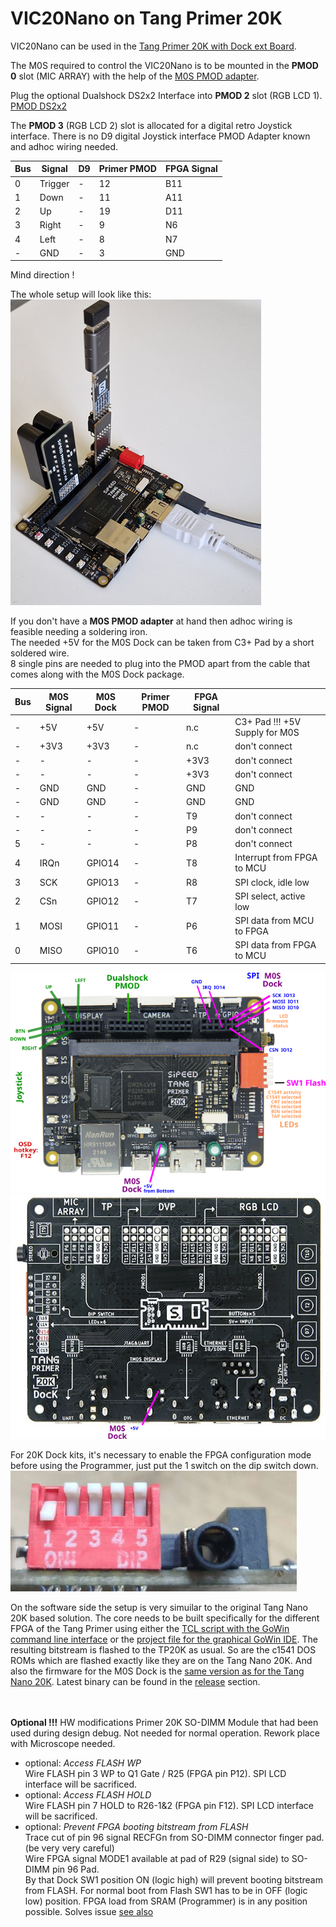 # VIC20Nano on Tang Primer 20K

VIC20Nano can be used in the [Tang Primer 20K with Dock ext Board](https://wiki.sipeed.com/hardware/en/tang/tang-primer-20k/primer-20k.html).

The M0S required to control the VIC20Nano is to be mounted in the **PMOD 0** slot (MIC ARRAY) with the help of the [M0S PMOD adapter](https://github.com/harbaum/MiSTeryNano/tree/main/board/m0s_pmod/README.md). 

Plug the optional Dualshock DS2x2 Interface into **PMOD 2** slot (RGB LCD 1).
[PMOD DS2x2](https://wiki.sipeed.com/hardware/en/tang/tang-PMOD/FPGA_PMOD.html#PMOD_DS2x2)<br>

The **PMOD 3** (RGB LCD 2) slot is allocated for a digital retro Joystick interface.
There is no D9 digital Joystick interface PMOD Adapter known and adhoc wiring needed.


|Bus|Signal| D9  |Primer PMOD| FPGA Signal    |
| - |------|-------------------|-|-------|
| 0 | Trigger | -    |12|  B11      |
| 1 | Down    | -    |11|  A11      |
| 2 | Up      | -    |19|  D11      |
| 3 | Right   | -    | 9|  N6      |
| 4 | Left    | -    | 8|  N7      |
| - | GND     | -    | 3|  GND      |

Mind direction !

The whole setup will look like this:<br>
![VIC20Nano on TP20K](./.assets/primer20k.png)

If you don't have a **M0S PMOD adapter** at hand then adhoc wiring is feasible needing a soldering iron.<br>
The needed +5V for the M0S Dock can be taken from C3+ Pad by a short soldered wire.<br> 8 single pins are needed to plug into the PMOD apart from the cable that comes along with the M0S Dock package.<br>

|Bus|M0S Signal| M0S Dock   |Primer PMOD| FPGA Signal                  |                                      |
| - |------|-------------------|-|-------------------|--------------------------------------|
| - | +5V  | +5V    |-|  n.c      | C3+ Pad !!! +5V Supply for M0S              |
| - | +3V3 | +3V3   |-|  n.c      | don't connect |
| - | -    | -      |-|  +3V3     | don't connect |
| - | -    | -      |-|  +3V3     | don't connect |
| - | GND  | GND    |-|  GND      | GND           |
| - | GND  | GND    |-|  GND      | GND           |
| - |  -   | -      |-|  T9       | don't connect |
| - |  -   | -      |-|  P9       | don't connect |
| 5 |  -   | -      |-|  P8       | don't connect |
| 4 | IRQn | GPIO14 |-|  T8       | Interrupt from FPGA to MCU|
| 3 | SCK  | GPIO13 |-|  R8       | SPI clock, idle low       |
| 2 | CSn  | GPIO12 |-|  T7       | SPI select, active low    |
| 1 | MOSI | GPIO11 |-|  P6       | SPI data from MCU to FPGA |
| 0 | MISO | GPIO10 |-|  T6       | SPI data from FPGA to MCU |

![M0S TP20K top](./.assets/vic20_tp20k_top.png)<br>
![M0S TP20K bot](./.assets/vic20_tp20k_bot.png)

For 20K Dock kits, it's necessary to enable the FPGA configuration mode before using the Programmer, just put the 1 switch on the dip switch down.  
![DIP Switch SW1 TP20K](./.assets/switch_1_on.png)

On the software side the setup is very simuilar to the original Tang Nano 20K based solution. The core needs to be built specifically
for the different FPGA of the Tang Primer using either the [TCL script with the GoWin command line interface](build_tp20k.tcl) or the
[project file for the graphical GoWin IDE](vic20nano_tp20k.gprj). The resulting bitstream is flashed to the TP20K as usual. So are the c1541 DOS ROMs which are flashed exactly like they are on the Tang Nano 20K. And also the firmware for the M0S Dock is the [same version as for
the Tang Nano 20K](https://github.com/harbaum/MiSTeryNano/tree/main/firmware/misterynano_fw/). Latest binary can be found in the [release](https://github.com/harbaum/MiSTeryNano/releases) section.


<br><br>
**Optional !!!** HW modifications Primer 20K SO-DIMM Module that had been used during design debug. Not needed for normal operation. Rework place with Microscope needed.<br>
- optional: *Access FLASH WP*<br>Wire FLASH pin 3 WP to Q1 Gate / R25 (FPGA pin P12). SPI LCD interface will be sacrificed.<br>
- optional: *Access FLASH HOLD*<br> Wire FLASH pin 7 HOLD to R26-1&2 (FPGA pin F12). SPI LCD interface will be sacrificed.<br>
- optional: *Prevent FPGA booting bitstream from FLASH* <br>
Trace cut of pin 96 signal RECFGn from SO-DIMM connector finger pad. (be very very careful) <br>
Wire FPGA signal MODE1 available at pad of R29 (signal side) to SO-DIMM pin 96 Pad.<br>
By that Dock SW1 position ON (logic high) will prevent booting bitstream from FLASH. For normal boot from Flash SW1 has to be in OFF (logic low) position. FPGA load from SRAM (Programmer) is in any position possible. Solves issue [see also](https://wiki.sipeed.com/hardware/en/tang/tang-primer-20k/primer-20k.html#Successfully-burned-once%2C-but-can%27t-burn-after-that) 